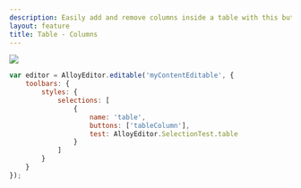 ```yaml
---
description: Easily add and remove columns inside a table with this button.
layout: feature
title: Table - Columns
---
```

<div class="thumbnail">
  <img class="img img-polaroid" src="/images/features/button-tablecol.gif"/>
</div>

```javascript
var editor = AlloyEditor.editable('myContentEditable', {
	toolbars: {
		styles: {
			selections: [
				{
					name: 'table',
					buttons: ['tableColumn'],
					test: AlloyEditor.SelectionTest.table
				}
			]
		}
	}
});
```